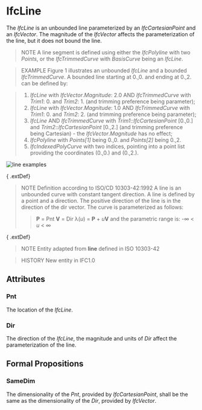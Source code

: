 # IfcLine

The _IfcLine_ is an unbounded line parameterized by an _IfcCartesianPoint_ and an _IfcVector_. The magnitude of the _IfcVector_ affects the parameterization of the line, but it does not bound the line.

> NOTE A line segment is defined using either the _IfcPolyline_ with two _Points_, or the _IfcTrimmedCurve_ with _BasisCurve_ being an _IfcLine_.

> EXAMPLE Figure 1 illustrates an unbounded _IfcLine_ and a bounded _IfcTrimmedCurve_. A bounded line starting at 0.,0. and ending at 0.,2. can be defined by:

> 1. _IfcLine_ with _IfcVector_._Magnitude_: 2.0 AND _IfcTrimmedCurve_ with _Trim1_: 0. and _Trim2_: 1. (and trimming preference being parameter);
> 2. _IfcLine_ with _IfcVector_._Magnitude_: 1.0 AND _IfcTrimmedCurve_ with _Trim1_: 0. and _Trim2_: 2. (and trimming preference being parameter);
> 3. _IfcLine_ AND _IfcTrimmedCurve_ with _Trim1_::_IfcCartesianPoint_ [0.,0.] and _Trim2_::_IfcCartesianPoint_ [0.,2.] (and trimming preference being Cartesian) - the _IfcVector_._Magnitude_ has no effect;
> 4. _IfcPolyline_ with _Points[1]_ being 0.,0. and _Points[2]_ being 0.,2.
> 5. _IfcIndexedPolyCurve_ with two indices, pointing into a point list providing the coordinates (0.,0.) and (0.,2.).

![line examples](../../../../figures/ifcline-fig1.png "Figure 1 &mdash; Unbounded _IfcLine_ and bounded _IfcTrimmedCurve_")

{ .extDef}
> NOTE Definition according to ISO/CD 10303-42:1992
> A line is an unbounded curve with constant tangent direction. A line is defined by a point and a direction. The positive direction of the line is in the direction of the dir vector. The curve is parameterized as follows:
>> **P** = Pnt
>> **V** = Dir
>> &lambda;(_u_) = **P** + _u_**V**
> and the parametric range is: -&infin; < _u_ < &infin;

{ .extDef}
> NOTE Entity adapted from **line** defined in ISO 10303-42

> HISTORY New entity in IFC1.0

## Attributes

### Pnt
The location of the _IfcLine_.

### Dir
The direction of the _IfcLine_, the magnitude and units of _Dir_ affect the parameterization of the line.

## Formal Propositions

### SameDim
The dimensionality of the _Pnt_, provided by _IfcCartesianPoint_, shall be the same as the dimensionality of the _Dir_, provided by _IfcVector_.
